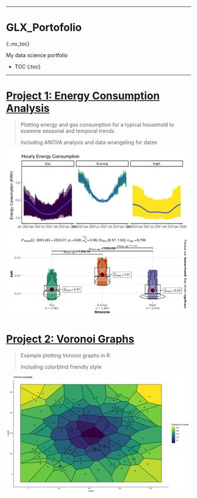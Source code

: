 ----
# GLX_Portofolio
{:.no_toc}

My data science portfolio

* TOC 
{:toc}
----

# [Project 1: Energy Consumption Analysis](https://github.com/glxdata/energy_project)

> Plotting energy and gas consumption for a typical household to examine seasonal and temporal trends
> 
> Including ANOVA analysis and data wrangeling for dates

![](images/kwhHourTimzoneCombined.png?raw=true)


# [Project 2: Voronoi Graphs](https://github.com/glxdata/voronoi)

> Example plotting Voronoi graphs in R
> 
> Including colorblind friendly style

![](images/voronoiAdvanced.png)
